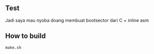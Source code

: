 ## Test

  Jadi saya mau nyoba doang membuat bootsector dari C + inline asm

## How to build

  ```make.sh```

